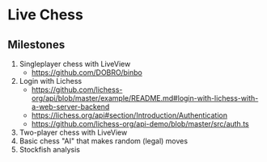 # Live Chess

## Milestones

1. Singleplayer chess with LiveView
    - https://github.com/DOBRO/binbo
2. Login with Lichess
    - https://github.com/lichess-org/api/blob/master/example/README.md#login-with-lichess-with-a-web-server-backend
    - https://lichess.org/api#section/Introduction/Authentication
    - https://github.com/lichess-org/api-demo/blob/master/src/auth.ts
3. Two-player chess with LiveView
4. Basic chess "AI" that makes random (legal) moves
5. Stockfish analysis
